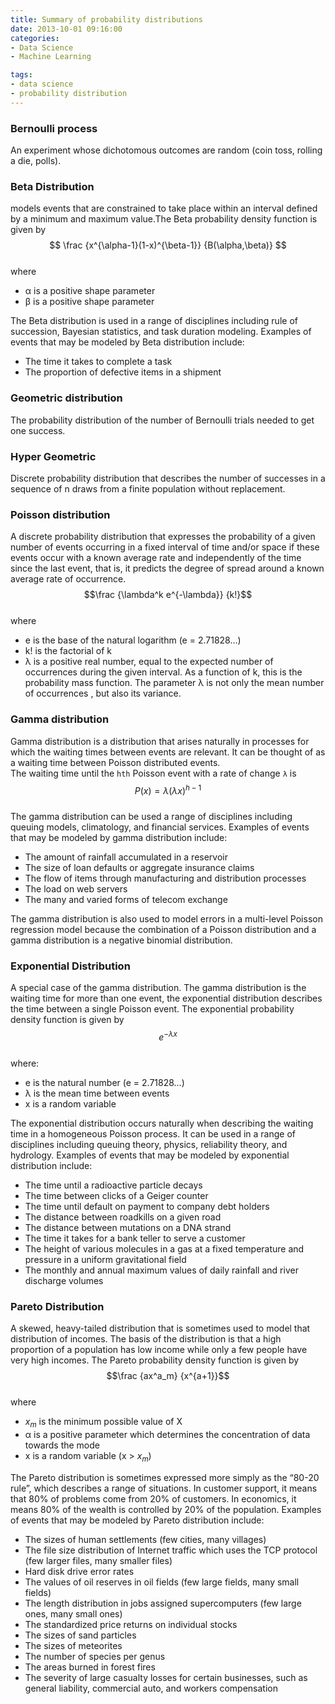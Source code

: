 ```yaml
---
title: Summary of probability distributions
date: 2013-10-01 09:16:00
categories:
- Data Science
- Machine Learning

tags:
- data science
- probability distribution
---
```


### Bernoulli process
An experiment whose dichotomous outcomes are random (coin toss, rolling a die, polls).
### Beta Distribution
models events that are constrained to take place within an interval defined by a minimum and maximum value.The Beta probability density function is given by  
$$ \frac {x^{\alpha-1}(1-x)^{\beta-1}} {B(\alpha,\beta)} $$  
where
- α is a positive shape parameter
- β is a positive shape parameter  

The Beta distribution is used in a range of disciplines including rule of succession, Bayesian statistics, and task duration modeling. Examples of events that may be modeled by Beta distribution include:
- The time it takes to complete a task
- The proportion of defective items in a shipment 

### Geometric distribution
The probability distribution of the number of Bernoulli trials needed to get one success. 
### Hyper Geometric
Discrete probability distribution that describes the number of successes in a sequence of n draws from a finite population without replacement. 

### Poisson distribution
A discrete probability distribution that expresses the probability of a given number of events occurring in a fixed interval of time and/or space if these events occur with a known average rate and independently of the time since the last event, that is, it predicts the degree of spread around a known average rate of occurrence.  
$$\frac {\lambda^k e^{-\lambda}} {k!}$$  
where
- e is the base of the natural logarithm (e = 2.71828...)
- k! is the factorial of k
- λ is a positive real number, equal to the expected number of occurrences during the given interval.
As a function of k, this is the probability mass function. The parameter λ is not only the mean number of occurrences , but also its variance.

### Gamma distribution
Gamma distribution is a distribution that arises naturally in processes for which the waiting times between events are relevant. It can be thought of as a waiting time between Poisson distributed events.  
The waiting time until the `hth` Poisson event with a rate of change `λ` is
$$P(x)=\lambda(\lambda x)^{h-1}$$  
The gamma distribution can be used a range of disciplines including queuing models, climatology, and financial services. Examples of events that may be modeled by gamma distribution include:
- The amount of rainfall accumulated in a reservoir
- The size of loan defaults or aggregate insurance claims
- The flow of items through manufacturing and distribution processes
- The load on web servers
- The many and varied forms of telecom exchange  

The gamma distribution is also used to model errors in a multi-level Poisson regression model because the combination of a Poisson distribution and a gamma distribution is a negative binomial distribution.  

### Exponential Distribution
A special case of the gamma distribution. The gamma distribution is the waiting time for more than one event, the exponential distribution describes the time between a single Poisson event. The exponential probability density function is given by  
$$e^{-\lambda x}$$  
where:
- e is the natural number (e = 2.71828…)
- λ is the mean time between events
- x is a random variable   

The exponential distribution occurs naturally when describing the waiting time in a homogeneous Poisson process. It can be used in a range of disciplines including queuing theory, physics, reliability theory, and hydrology. Examples of events that may be modeled by exponential distribution include:
- The time until a radioactive particle decays
- The time between clicks of a Geiger counter
- The time until default on payment to company debt holders
- The distance between roadkills on a given road
- The distance between mutations on a DNA strand
- The time it takes for a bank teller to serve a customer
- The height of various molecules in a gas at a fixed temperature and pressure in a uniform gravitational field
- The monthly and annual maximum values of daily rainfall and river discharge volumes

### Pareto Distribution
A skewed, heavy-tailed distribution that is sometimes used to model that distribution of incomes. The basis of the distribution is that a high proportion of a population has low income while only a few people have very high incomes.
The Pareto probability density function is given by  
$$\frac {ax^a_m}  {x^{a+1}}$$  
where  
- $x_m$ is the minimum possible value of X
- α is a positive parameter which determines the concentration of data towards the mode
- x is a random variable (x > $x_m$)   

The Pareto distribution is sometimes expressed more simply as the “80-20 rule”, which describes a range of situations. In customer support, it means that 80% of problems come from 20% of customers. In economics, it means 80% of the wealth is controlled by 20% of the population. Examples of events that may be modeled by Pareto distribution include:
- The sizes of human settlements (few cities, many villages)
- The file size distribution of Internet traffic which uses the TCP protocol (few larger files, many smaller files)
- Hard disk drive error rates
- The values of oil reserves in oil fields (few large fields, many small fields)
- The length distribution in jobs assigned supercomputers (few large ones, many small ones)
- The standardized price returns on individual stocks
- The sizes of sand particles
- The sizes of meteorites
- The number of species per genus
- The areas burned in forest fires
- The severity of large casualty losses for certain businesses, such as general liability, commercial auto, and workers compensation



 


